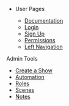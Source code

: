 - User Pages

  - [Documentation](/)
  - [Login](login.md)
  - [Sign Up](signup.md)
  - [Permissions](permissions.md)
  - [Left Navigation](leftnav.md)

Admin Tools
  
  - [Create a Show](creation.md)
  - [Automation](automation.md)
  - [Roles](Roles.md)
  - [Scenes](scenes.md)
  - [Notes](notes.md)
